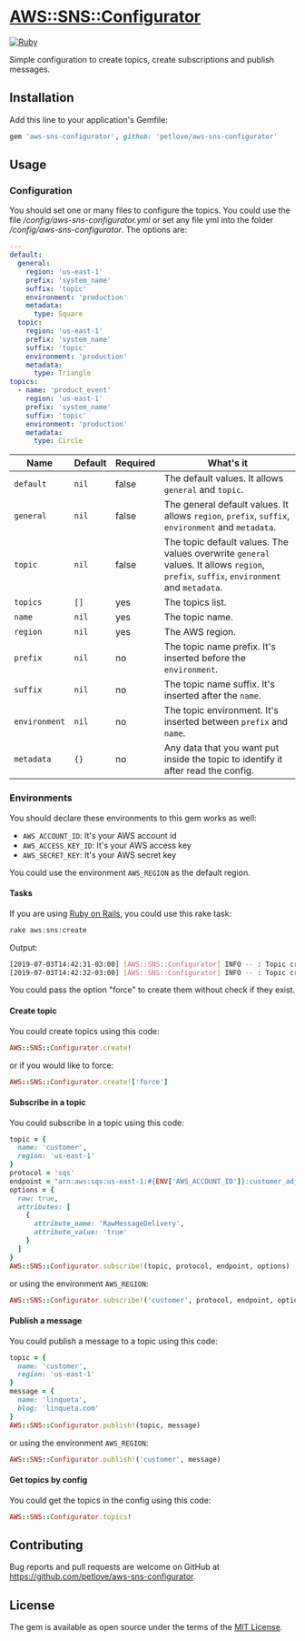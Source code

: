 # [AWS::SNS::Configurator](https://github.com/petlove/aws-sns-configurator)

[![Ruby](https://github.com/petlove/aws-sns-configurator/actions/workflows/ruby.yml/badge.svg)](https://github.com/petlove/aws-sns-configurator/actions/workflows/ruby.yml)

Simple configuration to create topics, create subscriptions and publish messages.

## Installation

Add this line to your application's Gemfile:

```ruby
gem 'aws-sns-configurator', github: 'petlove/aws-sns-configurator'
```

## Usage

### Configuration

You should set one or many files to configure the topics. You could use the file _/config/aws-sns-configurator.yml_ or set any file yml into the folder _/config/aws-sns-configurator_. The options are:
```yml
---
default:
  general:
    region: 'us-east-1'
    prefix: 'system_name'
    suffix: 'topic'
    environment: 'production'
    metadata:
      type: Square
  topic:
    region: 'us-east-1'
    prefix: 'system_name'
    suffix: 'topic'
    environment: 'production'
    metadata:
      type: Triangle
topics:
  - name: 'product_event'
    region: 'us-east-1'
    prefix: 'system_name'
    suffix: 'topic'
    environment: 'production'
    metadata:
      type: Circle
```
| Name | Default | Required | What's it |
|------|---------|----------|-----------|
| `default` | `nil` | false | The default values. It allows `general` and `topic`. |
| `general` | `nil` | false | The general default values. It allows `region`, `prefix`, `suffix`, `environment` and `metadata`. |
| `topic` | `nil` | false | The topic default values. The values overwrite `general` values. It allows `region`, `prefix`, `suffix`, `environment` and `metadata`. |
| `topics` | `[]` | yes | The topics list. |
| `name` | `nil` | yes | The topic name. |
| `region` | `nil` | yes | The AWS region. |
| `prefix` | `nil` | no | The topic name prefix. It's inserted before the `environment`.|
| `suffix` | `nil` | no | The topic name suffix. It's inserted after the `name`. |
| `environment` | `nil` | no | The topic environment. It's inserted between `prefix` and `name`. |
| `metadata` | `{}` | no | Any data that you want put inside the topic to identify it after read the config. |

### Environments

You should declare these environments to this gem works as well:
* `AWS_ACCOUNT_ID`: It's your AWS account id
* `AWS_ACCESS_KEY_ID`: It's your AWS access key
* `AWS_SECRET_KEY`: It's your AWS secret key

You could use the environment `AWS_REGION` as the default region.

#### Tasks

If you are using [Ruby on Rails](https://github.com/rails/rails), you could use this rake task:
```bash
rake aws:sns:create
```

Output:
```bash
[2019-07-03T14:42:31-03:00] [AWS::SNS::Configurator] INFO -- : Topic created: system_name_production_customer_topic - sa-east-1
[2019-07-03T14:42:32-03:00] [AWS::SNS::Configurator] INFO -- : Topic created: system_name_production_address_alert - us-east-1
```

You could pass the option "force" to create them without check if they exist.

#### Create topic

You could create topics using this code:

```ruby
AWS::SNS::Configurator.create!
```

or if you would like to force:

```ruby
AWS::SNS::Configurator.create!['force']
```

#### Subscribe in a topic

You could subscribe in a topic using this code:
```ruby
topic = {
  name: 'customer',
  region: 'us-east-1'
}
protocol = 'sqs'
endpoint = "arn:aws:sqs:us-east-1:#{ENV['AWS_ACCOUNT_ID']}:customer_adjuster"
options = {
  raw: true,
  attributes: [
    {
      attribute_name: 'RawMessageDelivery',
      attribute_value: 'true'
    }
  ]
}
AWS::SNS::Configurator.subscribe!(topic, protocol, endpoint, options)
```

or using the environment `AWS_REGION`:

```ruby
AWS::SNS::Configurator.subscribe!('customer', protocol, endpoint, options)
```

#### Publish a message

You could publish a message to a topic using this code:
```ruby
topic = {
  name: 'customer',
  region: 'us-east-1'
}
message = {
  name: 'linqueta',
  blog: 'linqueta.com'
}
AWS::SNS::Configurator.publish!(topic, message)
```

or using the environment `AWS_REGION`:

```ruby
AWS::SNS::Configurator.publish!('customer', message)
```

#### Get topics by config

You could get the topics in the config using this code:
```ruby
AWS::SNS::Configurator.topics!
```

## Contributing

Bug reports and pull requests are welcome on GitHub at https://github.com/petlove/aws-sns-configurator.

## License

The gem is available as open source under the terms of the [MIT License](https://opensource.org/licenses/MIT).

